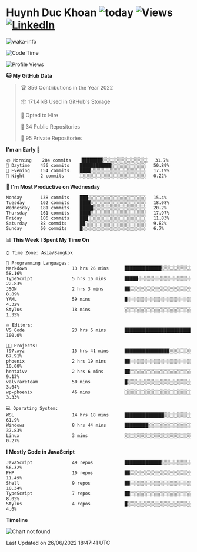 # Huynh Duc Khoan ![today](https://wakapi.dev/api/badge/f97/interval:today?label=today) ![Views](https://komarev.com/ghpvc/?username=f97) [![LinkedIn](https://img.shields.io/badge/-LinkedIn-5c5c5c?&logo=Linkedin&?logoColor=white&link=https://www.linkedin.com/in/huynhduckhoan/)](https://www.linkedin.com/in/huynhduckhoan/)

![waka-info](https://github-readme-stats.vercel.app/api/wakatime?username=f97&api_domain=wakapi.dev&bg_color=1A202C&title_color=2F855A&icon_color=2F855A&text_color=ffffff&custom_title=Wakapi%20Week%20Stats&layout=compact)

<!--START_SECTION:waka-->
![Code Time](http://img.shields.io/badge/Code%20Time-0%20secs-blue)

![Profile Views](http://img.shields.io/badge/Profile%20Views-54-blue)

**🐱 My GitHub Data** 

> 🏆 356 Contributions in the Year 2022
 > 
> 📦 171.4 kB Used in GitHub's Storage 
 > 
> 💼 Opted to Hire
 > 
> 📜 34 Public Repositories 
 > 
> 🔑 95 Private Repositories  
 > 
**I'm an Early 🐤** 

```text
🌞 Morning    284 commits    ████████░░░░░░░░░░░░░░░░░   31.7% 
🌆 Daytime    456 commits    ████████████░░░░░░░░░░░░░   50.89% 
🌃 Evening    154 commits    ████░░░░░░░░░░░░░░░░░░░░░   17.19% 
🌙 Night      2 commits      ░░░░░░░░░░░░░░░░░░░░░░░░░   0.22%

```
📅 **I'm Most Productive on Wednesday** 

```text
Monday       138 commits    ███░░░░░░░░░░░░░░░░░░░░░░   15.4% 
Tuesday      162 commits    ████░░░░░░░░░░░░░░░░░░░░░   18.08% 
Wednesday    181 commits    █████░░░░░░░░░░░░░░░░░░░░   20.2% 
Thursday     161 commits    ████░░░░░░░░░░░░░░░░░░░░░   17.97% 
Friday       106 commits    ███░░░░░░░░░░░░░░░░░░░░░░   11.83% 
Saturday     88 commits     ██░░░░░░░░░░░░░░░░░░░░░░░   9.82% 
Sunday       60 commits     █░░░░░░░░░░░░░░░░░░░░░░░░   6.7%

```


📊 **This Week I Spent My Time On** 

```text
⌚︎ Time Zone: Asia/Bangkok

💬 Programming Languages: 
Markdown                 13 hrs 26 mins      ██████████████░░░░░░░░░░░   58.16% 
TypeScript               5 hrs 16 mins       █████░░░░░░░░░░░░░░░░░░░░   22.83% 
JSON                     2 hrs 3 mins        ██░░░░░░░░░░░░░░░░░░░░░░░   8.89% 
YAML                     59 mins             █░░░░░░░░░░░░░░░░░░░░░░░░   4.32% 
Stylus                   18 mins             ░░░░░░░░░░░░░░░░░░░░░░░░░   1.35%

🔥 Editors: 
VS Code                  23 hrs 6 mins       █████████████████████████   100.0%

🐱‍💻 Projects: 
f97.xyz                  15 hrs 41 mins      █████████████████░░░░░░░░   67.91% 
phoenix                  2 hrs 19 mins       ██░░░░░░░░░░░░░░░░░░░░░░░   10.08% 
hentaivv                 2 hrs 6 mins        ██░░░░░░░░░░░░░░░░░░░░░░░   9.13% 
valvrareteam             50 mins             █░░░░░░░░░░░░░░░░░░░░░░░░   3.64% 
wp-phoenix               46 mins             ░░░░░░░░░░░░░░░░░░░░░░░░░   3.33%

💻 Operating System: 
WSL                      14 hrs 18 mins      ███████████████░░░░░░░░░░   61.9% 
Windows                  8 hrs 44 mins       █████████░░░░░░░░░░░░░░░░   37.83% 
Linux                    3 mins              ░░░░░░░░░░░░░░░░░░░░░░░░░   0.27%

```

**I Mostly Code in JavaScript** 

```text
JavaScript               49 repos            ██████████████░░░░░░░░░░░   56.32% 
PHP                      10 repos            ██░░░░░░░░░░░░░░░░░░░░░░░   11.49% 
Shell                    9 repos             ██░░░░░░░░░░░░░░░░░░░░░░░   10.34% 
TypeScript               7 repos             ██░░░░░░░░░░░░░░░░░░░░░░░   8.05% 
Stylus                   4 repos             █░░░░░░░░░░░░░░░░░░░░░░░░   4.6%

```


**Timeline**

![Chart not found](https://raw.githubusercontent.com/f97/f97/master/charts/bar_graph.png) 


 Last Updated on 26/06/2022 18:47:41 UTC
<!--END_SECTION:waka-->
